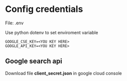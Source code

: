 # Config credentials

File: .env

Use python dotenv to set enviroment variable

```
GOOGLE_CSE_KEY=<YOU KEY HERE>
GOOGLE_API_KEY=<YOU KEY HERE>
```

## Google search api

Download file **client_secret.json** in google cloud console

